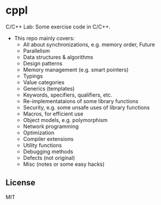 cppl
====

C/C++ Lab: Some exercise code in C/C++.

- This repo mainly covers:
    + All about synchronizations, e.g. memory order, Future
    + Parallelism
    + Data structures & algorithms
    + Design patterns
    + Memory management (e.g. smart pointers)
    + Typings
    + Value categories
    + Generics (templates)
    + Keywords, specifiers, qualifiers, etc.
    + Re-implementataions of some library functions
    + Security, e.g. some unsafe uses of library functions
    + Macros, for efficient use
    + Object models, e.g. polymorphism
    + Network programming
    + Optimization
    + Compiler extensions
    + Utility functions
    + Debugging methods
    + Defects (not original)
    + Misc (notes or some easy hacks)

License
-------

MIT
